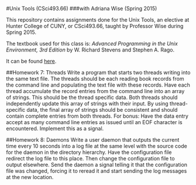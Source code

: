 #Unix Tools (CSci493.66)
###with Adriana Wise (Spring 2015)

This repository contains assignments done for the Unix Tools, an elective at Hunter College of CUNY, or CSci493.66, taught by Professor Wise during Spring 2015.


The textbook used for this class is:
*Advanced Programming in the Unix Environment, 3rd Edition*
by W. Richard Stevens and Stephen A. Rago.


It can be found [here](http://www.amazon.com/Advanced-Programming-UNIX-Environment-Edition/dp/0321637739).


##Homework 7: Threads 
Write a program that starts two threads writing into the same text
file. The threads should be each reading book records from the command line and
populating the text file with these records. Have each thread accumulate the record
entries from the command line into an array of strings. This should be the thread specific
data. Both threads should independently update this array of strings with
their input. By using thread-specific data, the final array of strings should be
consistent and should contain complete entries from both threads. For bonus: Have
the data entry accept as many command line entries as issued until an EOF
character is encountered. Implement this as a signal.

##Homework 8: Daemons
Write a user daemon that outputs the current time every 10 seconds
into a log file at the same level with the source code for the daemon in the directory
hierarchy. Have the configuration file redirect the log file to this place. Then change
the configuration file to output elsewhere. Send the daemon a signal telling it that
the configuration file was changed, forcing it to reread it and start sending the log
messages at the new location.